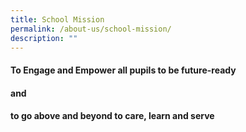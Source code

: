 ```yaml
---
title: School Mission
permalink: /about-us/school-mission/
description: ""
---
```

#### **To Engage and Empower** all pupils to be future-ready
#### **and**
#### **to go above and beyond to care, learn and serve**